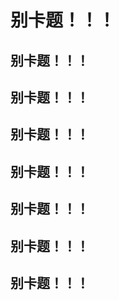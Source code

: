 # **别卡题！！！**

## **别卡题！！！**
## **别卡题！！！**
## **别卡题！！！**
## **别卡题！！！**
## **别卡题！！！**
## **别卡题！！！**
## **别卡题！！！**